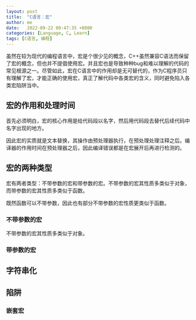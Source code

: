 ```yaml
---
layout: post
title:  "C语言：宏"
author: me
date:   2022-09-22 00:47:35 +0800
categories: [Language, C, Learn]
tags: [C语言, 编程]
---
```


虽然在较为现代的编程语言中，宏是个很少见的概念，C++虽然兼容C语法而保留了宏的概念，但也并不提倡使用宏。并且宏也是导致种种bug和难以理解的代码的常见根源之一。尽管如此，宏在C语言中的作用却是无可替代的，作为C程序员只有理解了宏，才能正确的使用宏，真正了解代码中各类宏的含义，同时避免陷入各类宏陷阱当中。

## 宏的作用和处理时间

首先必须明白，宏的核心作用是给代码段以名字，然后用代码段去替代后续代码中名字出现的地方。

因此宏的实质就是文本替换，其操作由预处理器执行，在预处理处理注释之后。编译器的作用时间在预处理器之后，因此编译错误都是在宏展开后再进行检测的。

## 宏的两种类型

宏有两者类型：不带参数的宏和带参数的宏。不带参数的宏其性质多类似于对象，而带参数的宏其性质多类似于函数。

既然函数可以不带参数，因此也有部分不带参数的宏性质更类似于函数。

### 不带参数的宏

不带参数的宏其性质多类似于对象。

### 带参数的宏

## 字符串化


## 陷阱

### 嵌套宏